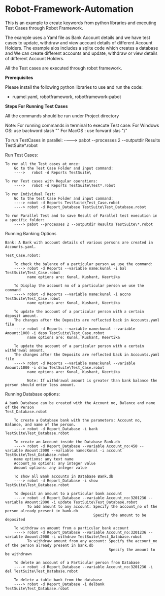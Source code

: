 # Robot-Framework-Automation

This is an example to create keywords from python libraries and executing Test Cases through Robot Framework.

The example uses a Yaml file as Bank Account details and we have test cases to update, withdraw and view account details of different Account Holders.
The example alos includes a sqlite code which creates a database and We can create different accounts and update, withdraw or view details of different Account Holders.

All the Test cases are executed through robot framework.

**Prerequisites**

Please install the following python libraries to use and run the code:
  - ruamel.yaml, robotframework, robotframework-pabot 

**Steps For Running Test Cases**


All the commands should be run under Project directory

Note: For running commands in terminal to execute Test case:
    For Windows OS: use backword slash "\"
    For MacOS : use forward slas "/"

To run TestCases in parallel:
    ----> pabot --processes 2 --outputdir Results TestSuite\*.robot

Run Test Cases:

    To run all the Test cases at once:
        Go to the Test Case Folder and input command:
        ---->   robot -d Reports TestSuite\

    To run Test cases with Regular operations:
        ---->   robot -d Reports TestSuite\Test*.robot

    To run Individual Test:
        Go to the test Case Folder and input command:
        ----> robot -d Reports TestSuite\Test_Case.robot
        ----> robot -d Report_Database TestSuite\Test_Database.robot

    To run Parallel Test and to save Result of Parallel test execution in a specific folder:
        ----> pabot --processes 2 --outputdir Results TestSuite\*.robot

Running Banking Options

    Bank: A Bank with account details of various persons are created in Accounts.yaml.

    Test_Case.robot:

        To check the balance of a particular person we use the command:
        ----> robot -d Reports --variable name:kunal -i bal TestSuite\Test_Case.robot
              name options are: Kunal, Kushant, Keertika

        To Display the account no of a particular person we use the command
        ----> robot -d Reports --variable name:kunal -i accno TestSuite\Test_Case.robot
              name options are: Kunal, Kushant, Keertika

        To update the account of a particular person with a certain deposit amount.
        The changes after the Deposits are reflected back in Accounts.yaml file
        ----> robot -d Reports --variable name:kunal --variable Amount:1000 -i depo TestSuite\Test_Case.robot
              name options are: Kunal, Kushant, Keertika

        To update the account of a particular person with a certain withdrawal amount.
        The changes after the Deposits are reflected back in Accounts.yaml file
        ----> robot -d Reports --variable name:kunal --variable Amount:1000 -i draw TestSuite\Test_Case.robot
              name options are: Kunal, Kushant, Keertika

              Note: If withdrawal amount is greater than bank balance the person should enter less amount.

Running Database options:

    A bank Database can be created with the Account no, Balance and name of the Person
    Test_Database.robot

        To create a Database bank with the parameters: Account no, Balance, and name of the person.
        ----> robot -d Report_Database -i bank TestSuite\Test_Database.robot

        To create an Account inside the Database Bank.db
        ----> robot -d Report_Database --variable Account_no:450 --variable Amount:2000 --variable name:Kunal -i account TestSuite\Test_Database.robot
        name options: any text name
        Account_no options: any integer value
        Amount options: any integer value

        To show all Bank accounts in Database Bank.db
        ----> robot -d Report_Database -i show TestSuite\Test_Database.robot

        To deposit an amount to a particular bank account
        ----> robot -d Report_Database --variable Account_no:3201236 --variable Amount:2000 -i update TestSuite\Test_Database.robot
              To add amount to any account: Specify the account_no of the person already present in bank.db
                                            Specify the amount to be deposited

        To withdraw an amount from a particular bank account
        ----> robot -d Report_Database --variable Account_no:3201236 --variable Amount:2000 -i withdraw TestSuite\Test_Database.robot
              To withdraw amount from any account: Specify the account_no of the person already present in bank.db
                                                   Specify the amount to be withdrawn

        To delete an account of a Particular person from Database
        ----> robot -d Report_Database --variable Account_no:3201236 -i del TestSuite\Test_Database.robot

        To delete a table bank from the database
        ----> robot -d Report_Database -i delbank TestSuite\Test_Database.robot

